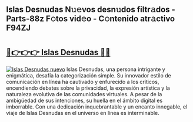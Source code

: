 ## Islas Desnudas N𝚞𝚎vos desn𝚞dos filtr𝚊dos - Parts-88z F𝚘tos vid𝚎o - C𝚘ntenido atr𝚊ctivo F94ZJ

# <h2><a href="http://mbc1ba.tromn.icu/?c=Islas+Desnudas">🔗👉👉👉 Islas Desnudas 🔗🔗</a></h2>

[![Islas Desnudas nuevo](https://i.imgur.com/pEAQMta.gif)](http://mbc1ba.tromn.icu/?c=Islas+Desnudas)
Islas Desnudas, una persona intrigante y enigmática, desafía la categorización simple. Su innovador estilo de comunicación en línea ha cautivado y enfurecido a los críticos, encendiendo debates sobre la privacidad, la expresión artística y la naturaleza evolutiva de las comunidades virtuales. A pesar de la ambigüedad de sus intenciones, su huella en el ámbito digital es imborrable. Con una dedicación inquebrantable y un encanto innegable, el viaje de Islas Desnudas en el universo en línea es interminable.
